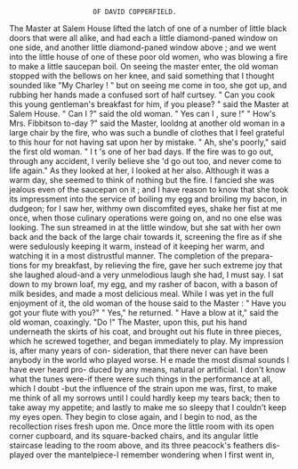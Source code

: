                          OF DAVID COPPERFIELD.

   The Master at Salem House lifted the latch of one of a number of little
black doors that were all alike, and had each a little diamond-paned
window on one side, and another little diamond-paned window above ;
and we went into the little house of one of these poor old women, who was
blowing a fire to make a little saucepan boil. On seeing the master enter, the
old woman stopped with the bellows on her knee, and said something that
I thought sounded like "My Charley ! " but on seeing me come in too,
she got up, and rubbing her hands made a confused sort of half curtsey.
   " Can you cook this young gentleman's breakfast for him, if you please? "
said the Master at Salem House.
   " Can I ?" said the old woman. " Yes can I , sure !"
   " How's Mrs. Fibbitson to-day ?" said the Master, looldng at another
old woman in a large chair by the fire, who was such a bundle of clothes
that I feel grateful to this hour for not having sat upon her by mistake.
   " Ah, she's poorly,"      said the first old woman. " I t 's one of her
bad days. If the fire was to go out, through any accident, I verily believe
she 'd go out too, and never come to life again."
   As they looked at her, I looked at her also. Although it was a warm
day, she seemed to think of nothing but the fire. I fancied she was jealous
even of the saucepan on it ; and I have reason to know that she took its
impressment into the service of boiling my egg and broiling my bacon, in
dudgeon; for I saw her, withmy own discomfited eyes, shake her fist at me
once, when those culinary operations were going on, and no one else was
looking. The sun streamed in at the little window, but she sat with her
own back and the back of the large chair towards it, screening the fire as if
she were sedulously keeping it warm, instead of it keeping her warm, and
watching it in a most distrustful manner. The completion of the prepara-
tions for my breakfast, by relieving the fire, gave her such extreme joy that
she laughed aloud-and a very unmelodious laugh she had, I must say.
   I sat down to my brown loaf, my egg, and my rasher of bacon, with a
bason of milk besides, and made a most delicious meal. While I was yet
in the full enjoyment of it, the old woman of the house said to the Master :
   " Have you got your flute with you?"
   " Yes," he returned.
   " Have a blow at it," said the old woman, coaxingly. "Do !"
   The Master, upon this, put his hand underneath the skirts of his coat,
and brought out his flute in three pieces, which he screwed together, and
began immediately to play. My impression is, after many years of con-
sideration, that there never can have been anybody in the worId who
played worse. H e made the most dismal sounds I have ever heard pro-
duced by any means, natural or artificial. I don't know what the tunes
were-if there were such things in the performance at all, which I doubt
-but the influence of the strain upon me was, first, to make me think of
all my sorrows until I could hardly keep my tears back; then to take
away my appetite; and lastly to make me so sleepy that I couldn't keep
my eyes open. They begin to close again, and I begin to nod, as the
recollection rises fresh upon me. Once more the little room with its
open corner cupboard, and its square-backed chairs, and its angular little
staircase leading to the room above, and its three peacock's feathers dis-
played over the mantelpiece-I remember wondering when I first went in,
